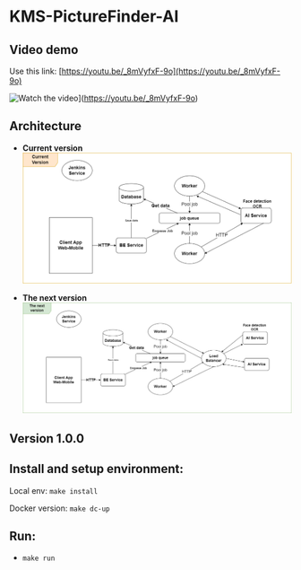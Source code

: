 # KMS-PictureFinder-AI

## Video demo
Use this link: [https://youtu.be/_8mVyfxF-9o](https://youtu.be/_8mVyfxF-9o)

![Watch the video](https://youtu.be/_8mVyfxF-9o/maxresdefault.jpg)](https://youtu.be/_8mVyfxF-9o)

## Architecture

* **Current version**
![](./assets/images/architect_1.png)

* **The next version**
![](./assets/images/architect_2.png)

## Version 1.0.0

## Install and setup environment:

Local env:
`make install`

Docker version:
`make dc-up`

## Run:
- `make run`
